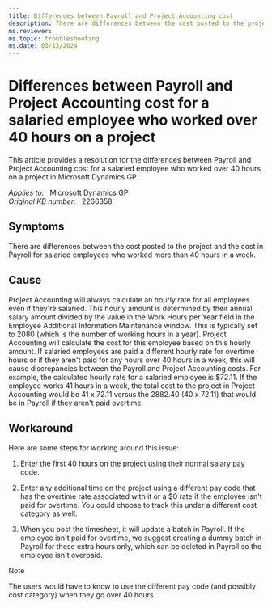 ```yaml
---
title: Differences between Payroll and Project Accounting cost
description: There are differences between the cost posted to the project and the cost in Payroll for salaried employees who worked more than 40 hours in a week. Provides a resolution.
ms.reviewer: 
ms.topic: troubleshooting
ms.date: 03/13/2024
---
```

# Differences between Payroll and Project Accounting cost for a salaried employee who worked over 40 hours on a project

This article provides a resolution for the differences between Payroll and Project Accounting cost for a salaried employee who worked over 40 hours on a project in Microsoft Dynamics GP.

_Applies to:_ &nbsp; Microsoft Dynamics GP  
_Original KB number:_ &nbsp; 2266358

## Symptoms

There are differences between the cost posted to the project and the cost in Payroll for salaried employees who worked more than 40 hours in a week.

## Cause

Project Accounting will always calculate an hourly rate for all employees even if they're salaried. This hourly amount is determined by their annual salary amount divided by the value in the Work Hours per Year field in the Employee Additional Information Maintenance window. This is typically set to 2080 (which is the number of working hours in a year). Project Accounting will calculate the cost for this employee based on this hourly amount. If salaried employees are paid a different hourly rate for overtime hours or if they aren't paid for any hours over 40 hours in a week, this will cause discrepancies between the Payroll and Project Accounting costs. For example, the calculated hourly rate for a salaried employee is $72.11. If the employee works 41 hours in a week, the total cost to the project in Project Accounting would be 41 x 72.11 versus the 2882.40 (40 x 72.11) that would be in Payroll if they aren't paid overtime.

## Workaround

Here are some steps for working around this issue:

1. Enter the first 40 hours on the project using their normal salary pay code.

2. Enter any additional time on the project using a different pay code that has the overtime rate associated with it or a $0 rate if the employee isn't paid for overtime. You could choose to track this under a different cost category as well.

3. When you post the timesheet, it will update a batch in Payroll. If the employee isn't paid for overtime, we suggest creating a dummy batch in Payroll for these extra hours only, which can be deleted in Payroll so the employee isn't overpaid.

> [!NOTE]
> The users would have to know to use the different pay code (and possibly cost category) when they go over 40 hours.
